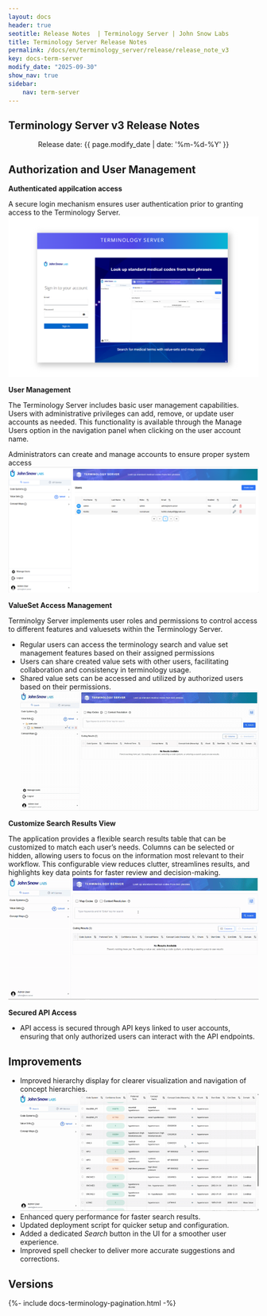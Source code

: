 ```yaml
---
layout: docs
header: true
seotitle: Release Notes  | Terminology Server | John Snow Labs
title: Terminology Server Release Notes
permalink: /docs/en/terminology_server/release/release_note_v3
key: docs-term-server
modify_date: "2025-09-30"
show_nav: true
sidebar:
    nav: term-server
---
```


## Terminology Server v3 Release Notes

<p style="text-align:center;">Release date: {{ page.modify_date | date: '%m-%d-%Y' }}</p>

## Authorization and User Management

**Authenticated appilcation access** 

A secure login mechanism ensures user authentication prior to granting access to the Terminology Server.
  ![Screenshot of login](/assets/images/term_server/v3/login_page.png)

**User Management**

The Terminology Server includes basic user management capabilities. Users with administrative privileges can add, remove, or update user accounts as needed. This functionality is available through the Manage Users option in the navigation panel when clicking on the user account name.

Administrators can create and manage accounts to ensure proper system access
  ![Screenshot of user management](/assets/images/term_server/v3/user_management.png)

**ValueSet Access Management**

Terminolgy Server implements user roles and permissions to control access to different features and valuesets within the Terminology Server.
- Regular users can access the terminology search and value set management features based on their assigned permissions
- Users can share created value sets with other users, facilitating collaboration and consistency in terminology usage.
- Shared value sets can be accessed and utilized by authorized users based on their permissions.
  ![value set sharing](/assets/images/term_server/v3/valueset_share.gif)
 

**Customize Search Results View**


The application provides a flexible search results table that can be customized to match each user’s needs. Columns can be selected or hidden, allowing users to focus on the information most relevant to their workflow. This configurable view reduces clutter, streamlines results, and highlights key data points for faster review and decision-making.
 ![Screenshot of column management](/assets/images/term_server/v3/column_management.gif)

**Secured API Access** 

- API access is secured through API keys linked to user accounts, ensuring that only authorized users can interact with the API endpoints.

## Improvements

* Improved hierarchy display for clearer visualization and navigation of concept hierarchies.
  ![hierarchy display improvements](/assets/images/term_server/v3/hierarchy.gif)
* Enhanced query performance for faster search results.
* Updated deployment script for quicker setup and configuration.
* Added a dedicated _Search_ button in the UI for a smoother user experience.
* Improved spell checker to deliver more accurate suggestions and corrections.

<div class="prev_ver h3-box" markdown="1">

## Versions

</div>

{%- include docs-terminology-pagination.html -%}